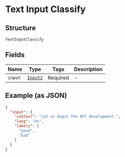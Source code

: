 
# Text Input Classify

## Structure

`TextInputClassify`

## Fields

| Name | Type | Tags | Description |
|  --- | --- | --- | --- |
| `input` | [`Input2`](/doc/models/input-2.md) | Required | - |

## Example (as JSON)

```json
{
  "input": {
    "context": "Let us begin the API development.",
    "lang": "en",
    "labels": [
      "good",
      "bad"
    ]
  }
}
```

